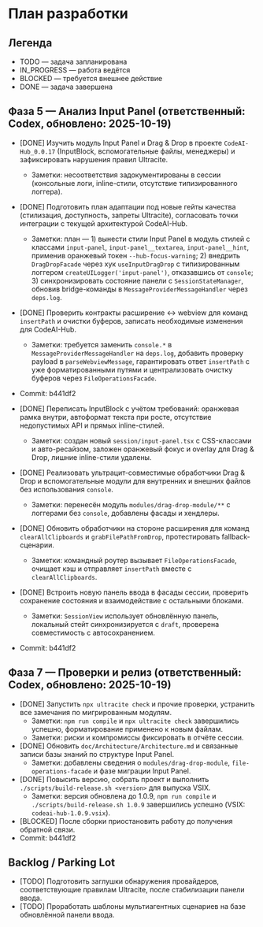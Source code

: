 # План разработки

## Легенда
- TODO — задача запланирована
- IN_PROGRESS — работа ведётся
- BLOCKED — требуется внешнее действие
- DONE — задача завершена

## Фаза 5 — Анализ Input Panel (ответственный: Codex, обновлено: 2025-10-19)
- [DONE] Изучить модуль Input Panel и Drag & Drop в проекте `CodeAI-Hub_0.0.17` (InputBlock, вспомогательные файлы, менеджеры) и зафиксировать нарушения правил Ultracite.
  - Заметки: несоответствия задокументированы в сессии (консольные логи, inline-стили, отсутствие типизированного логгера).
- [DONE] Подготовить план адаптации под новые гейты качества (стилизация, доступность, запреты Ultracite), согласовать точки интеграции с текущей архитектурой CodeAI-Hub.
  - Заметки: план — 1) вынести стили Input Panel в модуль стилей с классами `input-panel`, `input-panel__textarea`, `input-panel__hint`, применив оранжевый токен `--hub-focus-warning`; 2) внедрить `DragDropFacade` через хук `useInputDragDrop` с типизированным логгером `createUILogger('input-panel')`, отказавшись от `console`; 3) синхронизировать состояние панели с `SessionStateManager`, обновив bridge-команды в `MessageProviderMessageHandler` через `deps.log`.
- [DONE] Проверить контракты расширение ↔ webview для команд `insertPath` и очистки буферов, записать необходимые изменения для CodeAI-Hub.
  - Заметки: требуется заменить `console.*` в `MessageProviderMessageHandler` на `deps.log`, добавить проверку payload в `parseWebviewMessage`, гарантировать ответ `insertPath` с уже форматированными путями и централизовать очистку буферов через `FileOperationsFacade`.
- Commit: b441df2

- [DONE] Переписать InputBlock с учётом требований: оранжевая рамка внутри, автоформат текста при росте, отсутствие недопустимых API и прямых inline-стилей.
  - Заметки: создан новый `session/input-panel.tsx` с CSS-классами и авто-ресайзом, заложен оранжевый фокус и overlay для Drag & Drop, лишние inline-стили удалены.
- [DONE] Реализовать ультрацит-совместимые обработчики Drag & Drop и вспомогательные модули для внутренних и внешних файлов без использования `console`.
  - Заметки: перенесён модуль `modules/drag-drop-module/**` с логгерами без `console`, добавлены фасады и хендлеры.
- [DONE] Обновить обработчики на стороне расширения для команд `clearAllClipboards` и `grabFilePathFromDrop`, протестировать fallback-сценарии.
  - Заметки: командный роутер вызывает `FileOperationsFacade`, очищает кэш и отправляет `insertPath` вместе с `clearAllClipboards`.
- [DONE] Встроить новую панель ввода в фасады сессии, проверить сохранение состояния и взаимодействие с остальными блоками.
  - Заметки: `SessionView` использует обновлённую панель, локальный стейт синхронизируется с `draft`, проверена совместимость с автосохранением.
- Commit: b441df2

## Фаза 7 — Проверки и релиз (ответственный: Codex, обновлено: 2025-10-19)
- [DONE] Запустить `npx ultracite check` и прочие проверки, устранить все замечания по мигрированным модулям.
  - Заметки: `npm run compile` и `npx ultracite check` завершились успешно, форматирование применено к новым файлам.
  - Заметки: риски и компромиссы фиксировать в отчёте сессии.
- [DONE] Обновить `doc/Architecture/Architecture.md` и связанные записи базы знаний по структуре Input Panel.
  - Заметки: добавлены сведения о `modules/drag-drop-module`, `file-operations-facade` и фазе миграции Input Panel.
- [DONE] Повысить версию, собрать проект и выполнить `./scripts/build-release.sh <version>` для выпуска VSIX.
  - Заметки: версия обновлена до 1.0.9, `npm run compile` и `./scripts/build-release.sh 1.0.9` завершились успешно (VSIX: `codeai-hub-1.0.9.vsix`).
- [BLOCKED] После сборки приостановить работу до получения обратной связи.
- Commit: b441df2

## Backlog / Parking Lot
- [TODO] Подготовить заглушки обнаружения провайдеров, соответствующие правилам Ultracite, после стабилизации панели ввода.
- [TODO] Проработать шаблоны мультиагентных сценариев на базе обновлённой панели ввода.
